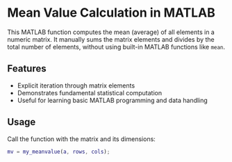 # Mean Value Calculation in MATLAB

This MATLAB function computes the mean (average) of all elements in a numeric matrix. It manually sums the matrix elements and divides by the total number of elements, without using built-in MATLAB functions like `mean`.

## Features

- Explicit iteration through matrix elements
- Demonstrates fundamental statistical computation
- Useful for learning basic MATLAB programming and data handling

## Usage

Call the function with the matrix and its dimensions:

```matlab
mv = my_meanvalue(a, rows, cols);
